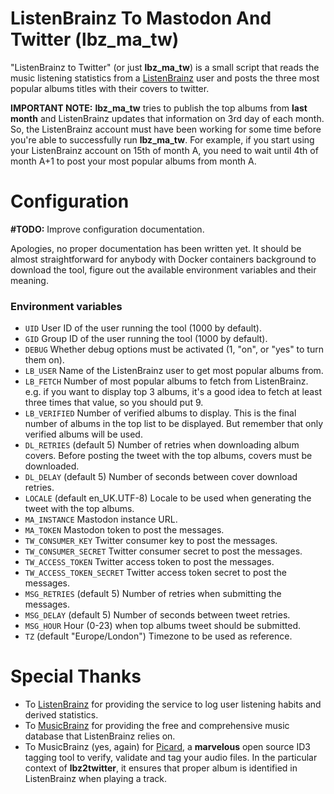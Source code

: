 # ListenBrainz To Mastodon And Twitter (lbz_ma_tw)

"ListenBrainz to Twitter" (or just **lbz_ma_tw**) is a small script that reads
the music listening statistics from a [ListenBrainz](https://listenbrainz.org/)
user and posts the three most popular albums titles with their covers to
twitter.

**IMPORTANT NOTE:** **lbz_ma_tw** tries to publish the top albums from **last
month** and ListenBrainz updates that information on 3rd day of each month. So,
the ListenBrainz account must have been working for some time before you're able
to successfully run **lbz_ma_tw**. For example, if you start using your
ListenBrainz account on 15th of month A, you need to wait until 4th of month A+1
to post your most popular albums from month A.


# Configuration
 
**#TODO:** Improve configuration documentation.

Apologies, no proper documentation has been written yet. It should be almost
straightforward for anybody with Docker containers background to download the
tool, figure out the available environment variables and their meaning.


### Environment variables ###

  * `UID` User ID of the user running the tool (1000 by default).
  * `GID` Group ID of the user running the tool (1000 by default).
  * `DEBUG` Whether debug options must be activated (1, "on", or "yes" to turn
    them on).
  * `LB_USER` Name of the ListenBrainz user to get most popular albums from.
  * `LB_FETCH` Number of most popular albums to fetch from ListenBrainz. e.g. if
    you want to display top 3 albums, it's a good idea to fetch at least three
    times that value, so you should put 9.
  * `LB_VERIFIED` Number of verified albums to display. This is the final number
    of albums in the top list to be displayed. But remember that only verified
    albums will be used.
  * `DL_RETRIES` (default 5) Number of retries when downloading album covers.
    Before posting the tweet with the top albums, covers must be downloaded.
  * `DL_DELAY` (default 5) Number of seconds between cover download retries.
  * `LOCALE` (default en_UK.UTF-8) Locale to be used when generating the tweet
    with the top albums.
  * `MA_INSTANCE` Mastodon instance URL.
  * `MA_TOKEN` Mastodon token to post the messages.
  * `TW_CONSUMER_KEY` Twitter consumer key to post the messages.
  * `TW_CONSUMER_SECRET` Twitter consumer secret to post the messages.
  * `TW_ACCESS_TOKEN` Twitter access token to post the messages.
  * `TW_ACCESS_TOKEN_SECRET` Twitter access token secret to post the messages.
  * `MSG_RETRIES` (default 5) Number of retries when submitting the messages.
  * `MSG_DELAY` (default 5) Number of seconds between tweet retries.
  * `MSG_HOUR` Hour (0-23) when top albums tweet should be submitted.
  * `TZ` (default "Europe/London") Timezone to be used as reference.


# Special Thanks

  * To [ListenBrainz](https://listenbrainz.org/) for providing the service to
    log user listening habits and derived statistics.
  * To [MusicBrainz](https://musicbrainz.org/) for providing the free and
    comprehensive music database that ListenBrainz relies on.
  * To MusicBrainz (yes, again) for [Picard](https://picard.musicbrainz.org/), a
    **marvelous** open source ID3 tagging tool to verify, validate and tag your
    audio files. In the particular context of **lbz2twitter**, it ensures that
    proper album is identified in ListenBrainz when playing a track. 
